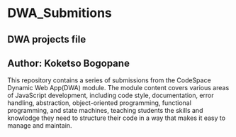# DWA_Submitions
## DWA projects file
## Author: Koketso Bogopane

This repository contains a series of submissions from the CodeSpace Dynamic Web App(DWA) module. The module content covers various areas of JavaScript development, including code style, documentation, error handling, abstraction, object-oriented programming, functional programming, and state machines, teaching students the skills and knowlodge they need to structure their code in a way that makes it easy to manage and maintain. 
